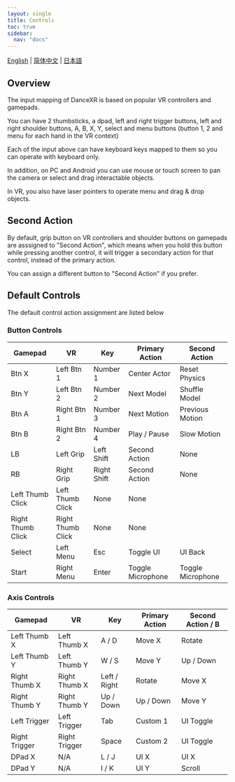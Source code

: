 ```yaml
---
layout: single
title: Controls
toc: true
sidebar:
  nav: "docs"
---
```

[English](/dancexr/features/controls) | [简体中文](/zh/dancexr/features/controls) | [日本語](/jp/dancexr/features/controls)


## Overview
The input mapping of DanceXR is based on popular VR controllers and gamepads. 

You can have 2 thumbsticks, a dpad, left and right trigger buttons, left and right shoulder buttons, A, B, X, Y, select and menu buttons (button 1, 2 and menu for each hand in the VR context)

Each of the input above can have keyboard keys mapped to them so you can operate with keyboard only.

In addition, on PC and Android you can use mouse or touch screen to pan the camera or select and drag interactable objects.

In VR, you also have laser pointers to operate menu and drag & drop objects.

## Second Action
By default, grip button on VR controllers and shoulder buttons on gamepads are asssigned to "Second Action", which means when you hold this button while pressing another control, it will trigger a secondary action for that control, instead of the primary action. 

You can assign a different button to "Second Action" if you prefer.

## Default Controls
The default control action assignment are listed below

### Button Controls

| Gamepad | VR | Key | Primary Action | Second Action | 
| --- | --- | --- | --- | --- |
| Btn X | Left Btn 1 | Number 1 | Center Actor | Reset Physics |
| Btn Y | Left Btn 2 | Number 2 | Next Model | Shuffle Model |
| Btn A | Right Btn 1 | Number 3 | Next Motion | Previous Motion |
| Btn B | Right Btn 2 | Number 4 | Play / Pause | Slow Motion |
| LB | Left Grip | Left Shift | Second Action | None |
| RB | Right Grip | Right Shift | Second Action | None |
| Left Thumb Click | Left Thumb Click | None | None |
| Right Thumb Click | Right Thumb Click | None | None |
| Select | Left Menu | Esc | Toggle UI | UI Back |
| Start | Right Menu | Enter | Toggle Microphone | Toggle Microphone |


### Axis Controls

| Gamepad | VR | Key | Primary Action | Second Action / B | 
| --- | --- | --- | --- | ---  |
| Left Thumb X | Left Thumb X | A / D | Move X | Rotate |
| Left Thumb Y | Left Thumb Y | W / S | Move Y | Up / Down |
| Right Thumb X | Right Thumb X | Left / Right | Rotate | Move X |
| Right Thumb Y | Right Thumb Y | Up / Down | Up / Down | Move Y |
| Left Trigger | Left Trigger | Tab | Custom 1 | UI Toggle |
| Right Trigger | Right Trigger | Space | Custom 2 | UI Toggle |
| DPad X | N/A | L / J | UI X | UI X |
| DPad Y | N/A | I / K | UI Y | Scroll |
 

